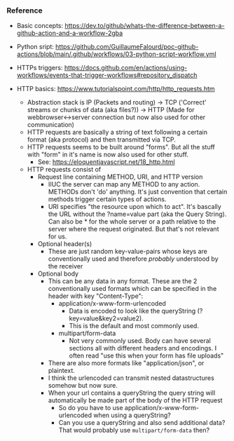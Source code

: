 ### Reference
- Basic concepts: https://dev.to/github/whats-the-difference-between-a-github-action-and-a-workflow-2gba
- Python sript: https://github.com/GuillaumeFalourd/poc-github-actions/blob/main/.github/workflows/03-python-script-workflow.yml
- HTTPs triggers: https://docs.github.com/en/actions/using-workflows/events-that-trigger-workflows#repository_dispatch

- HTTP basics: https://www.tutorialspoint.com/http/http_requests.htm
  - Abstraction stack is IP (Packets and routing) -> TCP ('Correct' streams or chunks of data (aka files?)) -> HTTP (Made for webbrowser<->server connection but now also used for other communication)
  - HTTP requests are basically a string of text following a certain format (aka protocol) and then transmitted via TCP.
  - HTTP requests seems to be built around "forms". But all the stuff with "form" in it's name is now also used for other stuff.
    - See: https://eloquentjavascript.net/18_http.html
  - HTTP requests consist of
    - Request line containing METHOD, URI, and HTTP version
      - IIUC the server can map any METHOD to any action. METHODs don't 'do' anything. It's just convention that certain methods trigger certain types of actions.
      - URI specifies "the resource upon which to act". It's bascally the URL without the ?name=value part (aka the Query String). Can also be * for the whole server or a path relative to the server where the request originated. But that's not relevant for us.
    - Optional header(s)
      - These are just random key-value-pairs whose keys are conventionally used and therefore *probably* understood by the receiver
    - Optional body
      - This can be any data in any format. These are the 2 conventionally used formats which can be specified in the header with key "Content-Type":
        - application/x-www-form-urlencoded
          - Data is encoded to look like the queryString (?key=value&key2=value2).
          - This is the default and most commonly used.
        - multipart/form-data
          - Not very commonly used. Body can have several sections all with different headers and encodings. I often read "use this when your form has file uploads"
      - There are also more formats like "application/json", or plaintext. 
      - I think the urlencoded can transmit nested datastructures somehow but now sure.
      - When your url contains a queryString the query string will automatically be made part of the body of the HTTP request
        - So do you have to use application/x-www-form-urlencoded when using a queryString?
        - Can you use a queryString and also send additional data? That would probably use `multipart/form-data` then?
